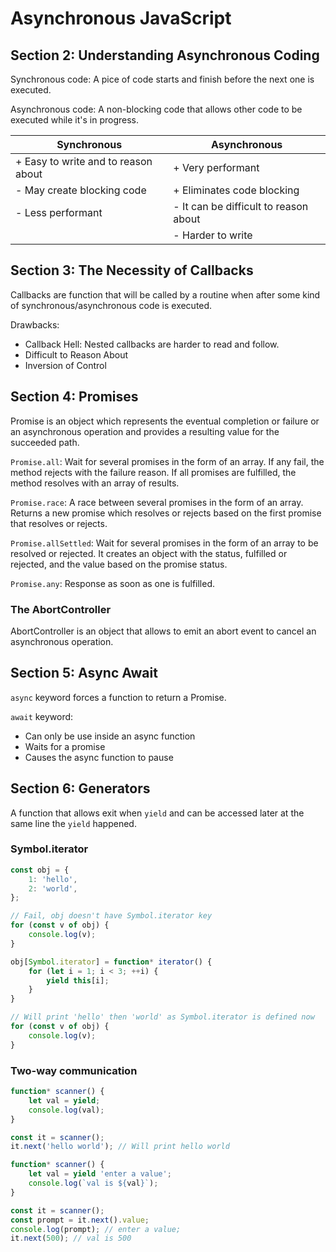 # Asynchronous JavaScript

## Section 2: Understanding Asynchronous Coding

Synchronous code: A pice of code starts and finish before the next one is executed.

Asynchronous code: A non-blocking code that allows other code to be executed while it's in progress.

| Synchronous                         | Asynchronous                          |
| ----------------------------------- | ------------------------------------- |
| + Easy to write and to reason about | + Very performant                     |
| - May create blocking code          | + Eliminates code blocking            |
| - Less performant                   | - It can be difficult to reason about |
|                                     | - Harder to write                     |

## Section 3: The Necessity of Callbacks

Callbacks are function that will be called by a routine when after some kind of synchronous/asynchronous code is executed.

Drawbacks:
* Callback Hell: Nested callbacks are harder to read and follow.
* Difficult to Reason About
* Inversion of Control

## Section 4: Promises

Promise is an object which represents the eventual completion or failure or an asynchronous operation and provides a resulting value for the succeeded path.

`Promise.all`: Wait for several promises in the form of an array. If any fail, the method rejects with the failure reason. If all promises are fulfilled, the method resolves with an array of results.

`Promise.race`: A race between several promises in the form of an array. Returns a new promise which resolves or rejects based on the first promise that resolves or rejects.

`Promise.allSettled`: Wait for several promises in the form of an array to be resolved or rejected. It creates an object with the status, fulfilled or rejected, and the value based on the promise status.

`Promise.any`: Response as soon as one is fulfilled.

### The AbortController

AbortController is an object that allows to emit an abort event to cancel an asynchronous operation.

## Section 5: Async Await

`async` keyword forces a function to return a Promise.

`await` keyword:

* Can only be use inside an async function
* Waits for a promise
* Causes the async function to pause

## Section 6: Generators

A function that allows exit when `yield` and can be accessed later at the same line the `yield` happened.

### Symbol.iterator

```js
const obj = {
    1: 'hello',
    2: 'world',
};

// Fail, obj doesn't have Symbol.iterator key
for (const v of obj) {
    console.log(v);
}

obj[Symbol.iterator] = function* iterator() {
    for (let i = 1; i < 3; ++i) {
        yield this[i];
    }
}

// Will print 'hello' then 'world' as Symbol.iterator is defined now
for (const v of obj) {
    console.log(v);
}
```

### Two-way communication

```js
function* scanner() {
    let val = yield;
    console.log(val);
}

const it = scanner();
it.next('hello world'); // Will print hello world
```

```js
function* scanner() {
    let val = yield 'enter a value';
    console.log(`val is ${val}`);
}

const it = scanner();
const prompt = it.next().value;
console.log(prompt); // enter a value;
it.next(500); // val is 500
```
